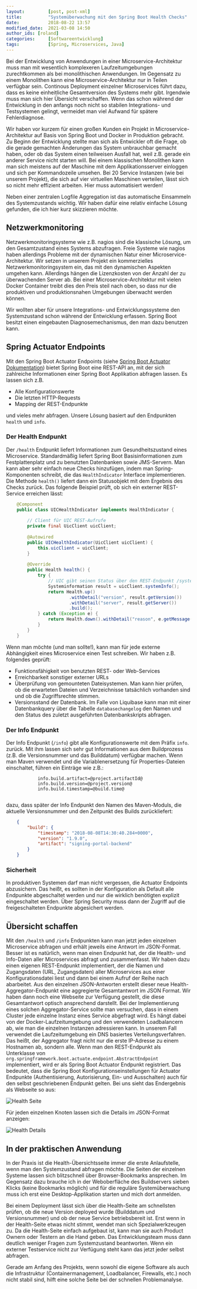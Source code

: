 ```yaml
---
layout:         [post, post-xml]              
title:          "Systemüberwachung mit den Spring Boot Health Checks"
date:           2018-08-22 13:57
modified_date:  2021-03-08 14:50
author_ids: [roland] 
categories:     [Softwareentwicklung]
tags:           [Spring, Microservices, Java]
---
```


Bei der Entwicklung von Anwendungen in einer Microservice-Architektur  muss man mit wesentlich komplexeren 
Laufzeitumgebungen zurechtkommen als bei monolithischen Anwendungen. Im Gegensatz zu einem Monolithen
kann eine Microservice-Architektur nur in Teilen verfügbar sein. Continous Deployment einzelner Microservices
führt dazu, dass es keine einheitliche Gesamtversion des Systems mehr gibt. Irgendwie muss man sich hier
Übersicht verschaffen. Wenn das schon während der Entwicklung in den
anfangs noch nicht so stabilen Integrations- und Testsystemen gelingt, vermeidet man viel Aufwand für spätere Fehlerdiagnose.

Wir haben vor kurzem für einen großen Kunden ein Projekt in Microservice-Architektur auf Basis von Spring Boot und Docker
in Produktion gebracht. Zu Beginn der Entwicklung stellte man sich als Entwickler oft die Frage, ob 
die gerade gemachten Änderungen das System
unbrauchbar gemacht haben, oder ob das System einen teilweisen Ausfall hat, weil z.B. gerade ein anderer Service nicht 
starten will. Bei einem klassischen Monolithen kann man
sich meistens auf der Maschine mit dem Applikationsserver einloggen und sich per Kommandozeile umsehen. Bei 20
Service Instanzen (wie bei unserem Projekt), die sich auf vier virtuellen Maschinen verteilen, lässt sich so nicht 
mehr effizient arbeiten. Hier muss automatisiert werden!
 
Neben einer zentralen Logfile Aggregation ist das automatische Einsammeln des Systemzustands wichtig. 
Wir haben dafür eine relativ einfache Lösung gefunden, die ich hier kurz skizzieren möchte.

## Netzwerkmonitoring
Netzwerkmonitoringsysteme wie z.B. nagios sind die klassische Lösung, um den Gesamtzustand eines Systems abzufragen. Freie
Systeme wie nagios haben allerdings Probleme mit der dynamischen Natur einer Microservice-Architektur.
Wir setzen in unserem Projekt ein kommerzielles Netzwerkmonitoringsystem ein, das mit den dynamischen
Aspekten umgehen kann. Allerdings hängen die Lizenzkosten von der Anzahl der zu überwachenden Server ab. Bei einer 
Microservice-Architektur mit vielen Docker Container treibt dies den Preis steil nach oben, so dass nur die 
produktiven und produktionsnahen Umgebungen überwacht werden können. 

Wir wollten aber für unsere Integrations- und Entwicklungssysteme den Systemzustand schon während der Entwicklung 
erfassen. Spring Boot besitzt einen eingebauten Diagnosemechanismus, den man dazu benutzen kann.

	
## Spring Actuator Endpoints
 
Mit den Spring Boot Actuator Endpoints (siehe 
[Spring Boot Actuator Dokumentation](https://docs.spring.io/spring-boot/docs/2.0.4.RELEASE/reference/htmlsingle/#production-ready)) 
bietet Spring Boot
eine REST-API an, mit der sich zahlreiche Informationen einer Spring Boot Applikation abfragen lassen. Es lassen
sich z.B. 
- Alle Konfigurationswerte
- Die letzten HTTP-Requests
- Mapping der REST-Endpunkte

und vieles mehr abfragen.
Unsere Lösung basiert auf den Endpunkten `health` und `info`.  


### Der Health Endpunkt
Der `/health` Endpunkt liefert Informationen zum Gesundheitszustand eines Microservice. Standardmäßig liefert Spring 
Boot Basisinformationen zum Festplattenplatz und zu benutzten Datenbanken sowie JMS-Servern. Man kann aber sehr einfach neue 
Checks hinzufügen, indem man Spring-Komponenten schreibt, die das `HealthIndicator` Interface implementieren. Die Methode
`health()` liefert dann ein Statusobjekt mit dem Ergebnis des Checks zurück.
Das folgende Beispiel prüft, ob sich ein externer REST-Service erreichen lässt:
	
```java	
    @Component
    public class UICHealthIndicator implements HealthIndicator {
    
        // Client für UIC REST-Aufrufe
        private final UicClient uicClient;
    
        @Autowired
        public UICHealthIndicator(UicClient uicClient) {
            this.uicClient = uicClient;
        }
    
        @Override
        public Health health() {
            try {
                // UIC gibt seinen Status über den REST-Endpunkt /systemInfo Preis
                Systeminformation result = uicClient.systemInfo();
                return Health.up()
                        .withDetail("version", result.getVersion())
                        .withDetail("server", result.getServer())
                        .build();
            } catch (Exception e) { 
                return Health.down().withDetail("reason", e.getMessage()).build();
            }
        }
    }
```
Wenn man möchte (und man sollte!), kann man für jede externe Abhängigkeit eines Microservice einen Test schreiben.
 Wir haben z.B. folgendes geprüft:
- Funktionsfähigkeit von benutzten REST- oder Web-Services
- Erreichbarkeit sonstiger externer URLs
- Überprüfung von gemounteten Dateisystemen. Man kann hier prüfen, ob die erwarteten Dateien und Verzeichnisse tatsächlich 
vorhanden sind und ob die Zugriffsrechte stimmen.
- Versionsstand der Datenbank. Im Falle von Liquibase kann man mit einer Datenbankquery über die Tabelle `databasechangelog` 
den Namen und den Status des zuletzt ausgeführten Datenbankskripts abfragen.

### Der Info Endpunkt
Der Info Endpunkt (`/info`) gibt alle Konfigurationswerte mit dem Präfix `info`. zurück. Mit ihm lassen sich sehr
 gut Informationen aus dem Buildprozess (z.B. die Versionsnummer 
und das Builddatum) verfügbar machen. Wenn man Maven verwendet und die Variablenersetzung für Properties-Dateien
 einschaltet, führen ein Einträge wie z.B.:

```properties
            info.build.artifact=@project.artifactId@
            info.build.version=@project.version@
            info.build.timestamp=@build.time@
            
```
dazu, dass später der Info Endpunkt den Namen des Maven-Moduls, die aktuelle Versionsnummer
 und den Zeitpunkt des Builds zurückliefert:

```json	
    {
        "build": {
            "timestamp": "2018-08-08T14:30:40.284+0000",
            "version": "1.9.0",
            "artifact": "signing-portal-backend"
        }
    }
```

### Sicherheit
In produktiven Systemen darf man nicht vergessen, die Actuator Endpoints abzusichern. Das heißt, es sollten in der
Konfiguration als Default alle Endpunkte abgeschaltet werden und nur die wirklich benötigten explizit eingeschaltet
werden. Über Spring Security muss dann der Zugriff auf die freigeschalteten Endpunkte abgesichert werden.

	
## Übersicht schaffen
Mit den `/health` und `/info` Endpunkten kann man jetzt jeden einzelnen Microservice abfragen
 und erhält jeweils eine Antwort im JSON-Format. Besser ist es natürlich, 
wenn man einen Endpunkt hat, der die Health- und Info-Daten aller Microservices
 abfragt und zusammenfasst. Wir haben dazu einen eigenen REST-Endpunkt 
implementiert, der die Namen und Zugangsdaten (URL, Zugangsdaten) 
aller Microservices aus einer Konfigurationsdatei liest und dann bei einem Aufruf 
der Reihe nach abarbeitet. Aus den einzelnen JSON-Antworten erstellt dieser neue
 Health-Aggregator-Endpunkt eine aggregierte Gesamtantwort im JSON Format. Wir haben dann noch
eine Webseite zur Verfügung gestellt, die diese Gesamtantwort optisch ansprechend darstellt.
Bei der Implementierung eines solchen Aggregator-Service sollte man versuchen,
 dass in einem Cluster jede einzelne Instanz eines Service abgefragt wird. Es hängt dabei
von der Docker-Laufzeitumgebung und den verwendeten Loadbalancern ab, wie man die 
einzelnen Instanzen adressieren kann. In unserem Fall verwendet die Laufzeitumgebung
ein DNS basiertes Verteilungsverfahren. Das heißt, der Aggregator fragt nicht nur die erste IP-Adresse
 zu einem Hostnamen ab, sondern alle.
Wenn man den REST-Endpunkt als Unterklasse von 
`org.springframework.boot.actuate.endpoint.AbstractEndpoint` implementiert, wird er als Spring Boot Actuator 
Endpunkt registriert. Das bedeutet, dass die Spring Boot Konfigurationseinstellungen 
für Actuator Endpunkte (Authentisierung, Autorisierung, Ein- und Ausschalten) auch
für den selbst geschriebenen Endpunkt gelten.
Bei uns sieht das Endergebnis als Webseite so aus:

![Health Seite](/assets/images/posts/Systemueberwachung-mit-Spring-Boot-HealthChecks/health.png)

Für jeden einzelnen Knoten lassen sich die Details im JSON-Format anzeigen:

![Health Details](/assets/images/posts/Systemueberwachung-mit-Spring-Boot-HealthChecks/health_detail.png) 

## In der praktischen Anwendung
In der Praxis ist die Health-Übersichtsseite immer die erste Anlaufstelle, 
wenn man den Systemzustand abfragen möchte. Die 
Seiten der einzelnen Systeme lassen sich blitzschnell über Browser-Bookmarks
 ansprechen. Im Gegensatz dazu brauche ich in der Weboberfläche 
des Buildservers sieben Klicks (keine Bookmarks möglich) und für die reguläre
 Systemüberwachung muss ich erst eine Desktop-Applikation
starten und mich dort anmelden.

Bei einem Deployment lässt sich über die
 Health-Seite am schnellsten prüfen, ob die neue 
Version deployed wurde (Builddatum und Versionsnummer) und ob 
der neue Service betriebsbereit ist. Erst wenn in der 
Health-Seite etwas nicht stimmt, wendet man sich Spezialwerkzeugen zu. 
Da die Health-Seite einfach aufgebaut ist, kann man sie auch Product Ownern 
oder Testern an die Hand geben. Das
Entwicklungsteam muss dann deutlich weniger Fragen zum Systemzustand
 beantworten. Wenn ein externer Testservice nicht 
zur Verfügung steht kann das jetzt jeder selbst abfragen.  

Gerade am Anfang des Projekts, wenn sowohl die eigene Software als auch
 die Infrastruktur (Containermanagement, Loadbalancer, 
Firewalls, etc.) noch nicht stabil sind, hilft eine solche Seite bei
 der schnellen Problemanalyse.
 
 
